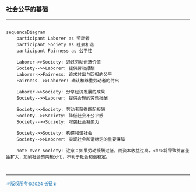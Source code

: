 ###  社会公平的基础
---
```mermaid

sequenceDiagram
    participant Laborer as 劳动者
    participant Society as 社会和谐
    participant Fairness as 公平性

    Laborer->>Society: 通过劳动创造价值
    Society-->>Laborer: 提供劳动报酬
    Laborer->>Fairness: 追求付出与回报的公平
    Fairness-->>Laborer: 确认和尊重劳动者的付出

    Laborer->>Society: 分享经济发展的成果
    Society-->>Laborer: 提供合理的劳动报酬

    Society->>Society: 劳动者获得匹配报酬
    Society-->>Society: 降低社会不公平感
    Society-->>Society: 增强社会凝聚力

    Society->>Society: 构建和谐社会
    Society-->>Laborer: 实现社会和谐稳定的重要保障

    note over Society: 注意：如果劳动报酬过低，而资本收益过高，<br>将导致贫富差距扩大，加剧社会的两极分化，不利于社会和谐稳定。



```
---
<span style="color:#1f77b4; font-weight:; font-size:12px;">☞版权所有©2024 长征♛</span>